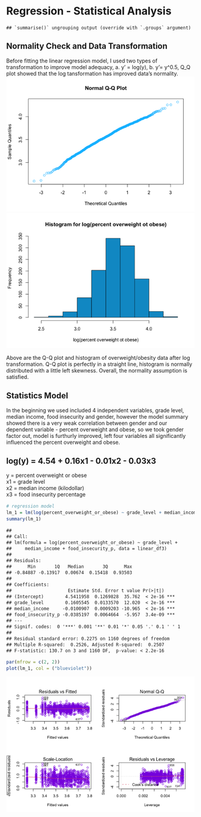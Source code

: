 Regression - Statistical Analysis
================

    ## `summarise()` ungrouping output (override with `.groups` argument)

## Normality Check and Data Transformation

Before fitting the linear regression model, I used two types of
transformation to improve model adequacy, a. y’ = log(y), b. y’= y^0.5,
Q\_Q plot showed that the log tansformation has improved data’s
normality.  
![](regression_xm_files/figure-gfm/unnamed-chunk-6-1.png)<!-- -->![](regression_xm_files/figure-gfm/unnamed-chunk-6-2.png)<!-- -->

Above are the Q-Q plot and histogram of overweight/obesity data after
log transformation. Q-Q plot is perfectly in a straight line, histogram
is normally distributed with a little left skewness. Overall, the
normality assumption is satisfied.

## Statistics Model

In the beginning we used included 4 independent variables, grade level,
median income, food insecurity and gender, however the model summary
showed there is a very weak correlation between gender and our dependent
variable - percent overweight and obese, so we took gender factor out,
model is furthurly improved, left four variables all significantly
influenced the percent overweight and obese.

## log(y) = 4.54 + 0.16x1 - 0.01x2 - 0.03x3

y = percent overweight or obese  
x1 = grade level  
x2 = median income (kilodollar)  
x3 = food insecurity percentage

``` r
# regression model
lm_1 = lm(log(percent_overweight_or_obese) ~ grade_level + median_income + food_insecurity_p, data = linear_df3) 
summary(lm_1)
```

    ## 
    ## Call:
    ## lm(formula = log(percent_overweight_or_obese) ~ grade_level + 
    ##     median_income + food_insecurity_p, data = linear_df3)
    ## 
    ## Residuals:
    ##      Min       1Q   Median       3Q      Max 
    ## -0.84887 -0.13917  0.00674  0.15418  0.93503 
    ## 
    ## Coefficients:
    ##                     Estimate Std. Error t value Pr(>|t|)    
    ## (Intercept)        4.5411958  0.1269828  35.762  < 2e-16 ***
    ## grade_level        0.1605545  0.0133570  12.020  < 2e-16 ***
    ## median_income     -0.0100907  0.0009203 -10.965  < 2e-16 ***
    ## food_insecurity_p -0.0385197  0.0064664  -5.957  3.4e-09 ***
    ## ---
    ## Signif. codes:  0 '***' 0.001 '**' 0.01 '*' 0.05 '.' 0.1 ' ' 1
    ## 
    ## Residual standard error: 0.2275 on 1160 degrees of freedom
    ## Multiple R-squared:  0.2526, Adjusted R-squared:  0.2507 
    ## F-statistic: 130.7 on 3 and 1160 DF,  p-value: < 2.2e-16

``` r
par(mfrow = c(2, 2))
plot(lm_1, col = ("blueviolet"))
```

![](regression_xm_files/figure-gfm/unnamed-chunk-7-1.png)<!-- -->
